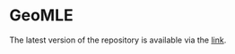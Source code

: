 # GeoMLE

The latest version of the repository is available via the [link](https://github.com/stat-ml/GeoMLE).
